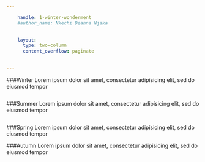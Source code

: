```yaml
---

    handle: 1-winter-wonderment
    #author_name: Nkechi Deanna Njaka 
    

    layout:
      type: two-column
      content_overflow: paginate
      
        
---
```

###Winter
Lorem ipsum dolor sit amet, consectetur adipisicing elit, sed do eiusmod tempor 

<img src="../assets/winter-wonderment/winter-season2.jpg" alt=""> 

###Summer 
Lorem ipsum dolor sit amet, consectetur adipisicing elit, sed do eiusmod tempor 

<img src="../assets/winter-wonderment/summer-season2.jpg" alt=""> 

###Spring 
Lorem ipsum dolor sit amet, consectetur adipisicing elit, sed do eiusmod tempor 
<img src="../assets/winter-wonderment/spring-season2.jpg" alt=""> 

###Autumn 
Lorem ipsum dolor sit amet, consectetur adipisicing elit, sed do eiusmod tempor 

<img src="../assets/winter-wonderment/autumn-season.png" alt=""> 


